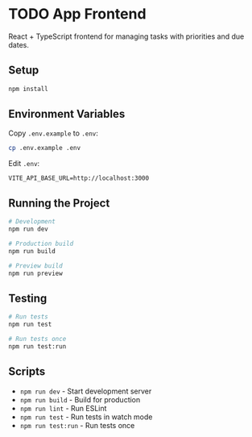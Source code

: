 # TODO App Frontend

React + TypeScript frontend for managing tasks with priorities and due dates.

## Setup

```bash
npm install
```

## Environment Variables

Copy `.env.example` to `.env`:

```bash
cp .env.example .env
```

Edit `.env`:
```
VITE_API_BASE_URL=http://localhost:3000
```

## Running the Project

```bash
# Development
npm run dev

# Production build
npm run build

# Preview build
npm run preview
```

## Testing

```bash
# Run tests
npm run test

# Run tests once
npm run test:run
```

## Scripts

- `npm run dev` - Start development server
- `npm run build` - Build for production
- `npm run lint` - Run ESLint
- `npm run test` - Run tests in watch mode
- `npm run test:run` - Run tests once
